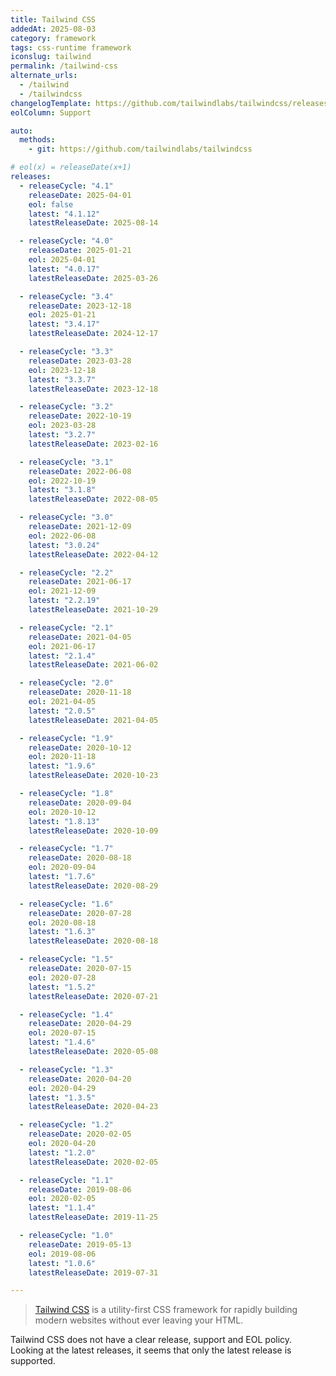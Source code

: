 ```yaml
---
title: Tailwind CSS
addedAt: 2025-08-03
category: framework
tags: css-runtime framework
iconslug: tailwind
permalink: /tailwind-css
alternate_urls:
  - /tailwind
  - /tailwindcss
changelogTemplate: https://github.com/tailwindlabs/tailwindcss/releases/tags/v__LATEST__
eolColumn: Support

auto:
  methods:
    - git: https://github.com/tailwindlabs/tailwindcss

# eol(x) = releaseDate(x+1)
releases:
  - releaseCycle: "4.1"
    releaseDate: 2025-04-01
    eol: false
    latest: "4.1.12"
    latestReleaseDate: 2025-08-14

  - releaseCycle: "4.0"
    releaseDate: 2025-01-21
    eol: 2025-04-01
    latest: "4.0.17"
    latestReleaseDate: 2025-03-26

  - releaseCycle: "3.4"
    releaseDate: 2023-12-18
    eol: 2025-01-21
    latest: "3.4.17"
    latestReleaseDate: 2024-12-17

  - releaseCycle: "3.3"
    releaseDate: 2023-03-28
    eol: 2023-12-18
    latest: "3.3.7"
    latestReleaseDate: 2023-12-18

  - releaseCycle: "3.2"
    releaseDate: 2022-10-19
    eol: 2023-03-28
    latest: "3.2.7"
    latestReleaseDate: 2023-02-16

  - releaseCycle: "3.1"
    releaseDate: 2022-06-08
    eol: 2022-10-19
    latest: "3.1.8"
    latestReleaseDate: 2022-08-05

  - releaseCycle: "3.0"
    releaseDate: 2021-12-09
    eol: 2022-06-08
    latest: "3.0.24"
    latestReleaseDate: 2022-04-12

  - releaseCycle: "2.2"
    releaseDate: 2021-06-17
    eol: 2021-12-09
    latest: "2.2.19"
    latestReleaseDate: 2021-10-29

  - releaseCycle: "2.1"
    releaseDate: 2021-04-05
    eol: 2021-06-17
    latest: "2.1.4"
    latestReleaseDate: 2021-06-02

  - releaseCycle: "2.0"
    releaseDate: 2020-11-18
    eol: 2021-04-05
    latest: "2.0.5"
    latestReleaseDate: 2021-04-05

  - releaseCycle: "1.9"
    releaseDate: 2020-10-12
    eol: 2020-11-18
    latest: "1.9.6"
    latestReleaseDate: 2020-10-23

  - releaseCycle: "1.8"
    releaseDate: 2020-09-04
    eol: 2020-10-12
    latest: "1.8.13"
    latestReleaseDate: 2020-10-09

  - releaseCycle: "1.7"
    releaseDate: 2020-08-18
    eol: 2020-09-04
    latest: "1.7.6"
    latestReleaseDate: 2020-08-29

  - releaseCycle: "1.6"
    releaseDate: 2020-07-28
    eol: 2020-08-18
    latest: "1.6.3"
    latestReleaseDate: 2020-08-18

  - releaseCycle: "1.5"
    releaseDate: 2020-07-15
    eol: 2020-07-28
    latest: "1.5.2"
    latestReleaseDate: 2020-07-21

  - releaseCycle: "1.4"
    releaseDate: 2020-04-29
    eol: 2020-07-15
    latest: "1.4.6"
    latestReleaseDate: 2020-05-08

  - releaseCycle: "1.3"
    releaseDate: 2020-04-20
    eol: 2020-04-29
    latest: "1.3.5"
    latestReleaseDate: 2020-04-23

  - releaseCycle: "1.2"
    releaseDate: 2020-02-05
    eol: 2020-04-20
    latest: "1.2.0"
    latestReleaseDate: 2020-02-05

  - releaseCycle: "1.1"
    releaseDate: 2019-08-06
    eol: 2020-02-05
    latest: "1.1.4"
    latestReleaseDate: 2019-11-25

  - releaseCycle: "1.0"
    releaseDate: 2019-05-13
    eol: 2019-08-06
    latest: "1.0.6"
    latestReleaseDate: 2019-07-31

---
```


> [Tailwind CSS](https://tailwindcss.com/) is a utility-first CSS framework for rapidly building modern websites without ever leaving your HTML.

Tailwind CSS does not have a clear release, support and EOL policy.
Looking at the latest releases, it seems that only the latest release is supported.
